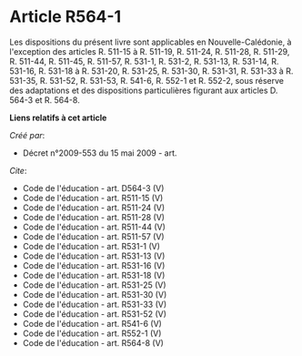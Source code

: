 # Article R564-1

Les dispositions du présent livre sont applicables en Nouvelle-Calédonie, à l'exception des articles R. 511-15 à R. 511-19,
R. 511-24, R. 511-28, R. 511-29, R. 511-44, R. 511-45, R. 511-57, R. 531-1, R. 531-2, R. 531-13, R. 531-14, R. 531-16, R.
531-18 à R. 531-20, R. 531-25, R. 531-30, R. 531-31, R. 531-33 à R. 531-35, R. 531-52, R. 531-53, R. 541-6, 
R. 552-1 et R. 552-2, sous réserve des adaptations et des dispositions particulières figurant aux articles D. 564-3 et R.
564-8.

**Liens relatifs à cet article**

_Créé par_:

  - Décret n°2009-553 du 15 mai 2009 - art.

_Cite_:

  - Code de l'éducation - art. D564-3 (V)
  - Code de l'éducation - art. R511-15 (V)
  - Code de l'éducation - art. R511-24 (V)
  - Code de l'éducation - art. R511-28 (V)
  - Code de l'éducation - art. R511-44 (V)
  - Code de l'éducation - art. R511-57 (V)
  - Code de l'éducation - art. R531-1 (V)
  - Code de l'éducation - art. R531-13 (V)
  - Code de l'éducation - art. R531-16 (V)
  - Code de l'éducation - art. R531-18 (V)
  - Code de l'éducation - art. R531-25 (V)
  - Code de l'éducation - art. R531-30 (V)
  - Code de l'éducation - art. R531-33 (V)
  - Code de l'éducation - art. R531-52 (V)
  - Code de l'éducation - art. R541-6 (V)
  - Code de l'éducation - art. R552-1 (V)
  - Code de l'éducation - art. R564-8 (V)
